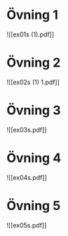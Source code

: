 # Övning 1

![[ex01s (1).pdf]]

# Övning 2
![[ex02s (1) 1.pdf]]

# Övning 3

![[ex03s.pdf]]

# Övning 4
![[ex04s.pdf]]

# Övning 5
![[ex05s.pdf]]
